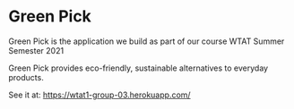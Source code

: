 # Green Pick

Green Pick is the application we build as part of our course WTAT Summer Semester 2021

Green Pick provides eco-friendly, sustainable alternatives to everyday products.

See it at: https://wtat1-group-03.herokuapp.com/

